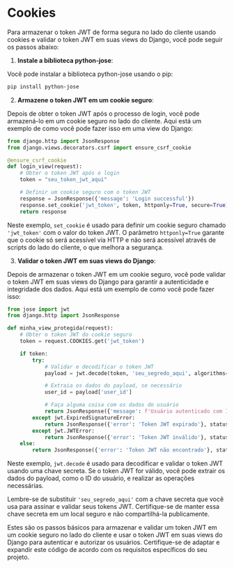 # Cookies

Para armazenar o token JWT de forma segura no lado do cliente usando cookies e validar o token JWT em suas views do Django, você pode seguir os passos abaixo:

1. **Instale a biblioteca python-jose**:

Você pode instalar a biblioteca python-jose usando o pip:

```bash
pip install python-jose
```

2. **Armazene o token JWT em um cookie seguro**:

Depois de obter o token JWT após o processo de login, você pode armazená-lo em um cookie seguro no lado do cliente. Aqui está um exemplo de como você pode fazer isso em uma view do Django:

```python
from django.http import JsonResponse
from django.views.decorators.csrf import ensure_csrf_cookie

@ensure_csrf_cookie
def login_view(request):
    # Obter o token JWT após o login
    token = "seu_token_jwt_aqui"

    # Definir um cookie seguro com o token JWT
    response = JsonResponse({'message': 'Login successful'})
    response.set_cookie('jwt_token', token, httponly=True, secure=True)  # Defina secure=True para cookies seguros
    return response
```

Neste exemplo, `set_cookie` é usado para definir um cookie seguro chamado `'jwt_token'` com o valor do token JWT. O parâmetro `httponly=True` garante que o cookie só será acessível via HTTP e não será acessível através de scripts do lado do cliente, o que melhora a segurança.

3. **Validar o token JWT em suas views do Django**:

Depois de armazenar o token JWT em um cookie seguro, você pode validar o token JWT em suas views do Django para garantir a autenticidade e integridade dos dados. Aqui está um exemplo de como você pode fazer isso:

```python
from jose import jwt
from django.http import JsonResponse

def minha_view_protegida(request):
    # Obter o token JWT do cookie seguro
    token = request.COOKIES.get('jwt_token')

    if token:
        try:
            # Validar e decodificar o token JWT
            payload = jwt.decode(token, 'seu_segredo_aqui', algorithms=['HS256'])

            # Extraia os dados do payload, se necessário
            user_id = payload['user_id']

            # Faça alguma coisa com os dados do usuário
            return JsonResponse({'message': f'Usuário autenticado com ID: {user_id}'})
        except jwt.ExpiredSignatureError:
            return JsonResponse({'error': 'Token JWT expirado'}, status=401)
        except jwt.JWTError:
            return JsonResponse({'error': 'Token JWT inválido'}, status=401)
    else:
        return JsonResponse({'error': 'Token JWT não encontrado'}, status=401)
```

Neste exemplo, `jwt.decode` é usado para decodificar e validar o token JWT usando uma chave secreta. Se o token JWT for válido, você pode extrair os dados do payload, como o ID do usuário, e realizar as operações necessárias.

Lembre-se de substituir `'seu_segredo_aqui'` com a chave secreta que você usa para assinar e validar seus tokens JWT. Certifique-se de manter essa chave secreta em um local seguro e não compartilhá-la publicamente.

Estes são os passos básicos para armazenar e validar um token JWT em um cookie seguro no lado do cliente e usar o token JWT em suas views do Django para autenticar e autorizar os usuários. Certifique-se de adaptar e expandir este código de acordo com os requisitos específicos do seu projeto.
